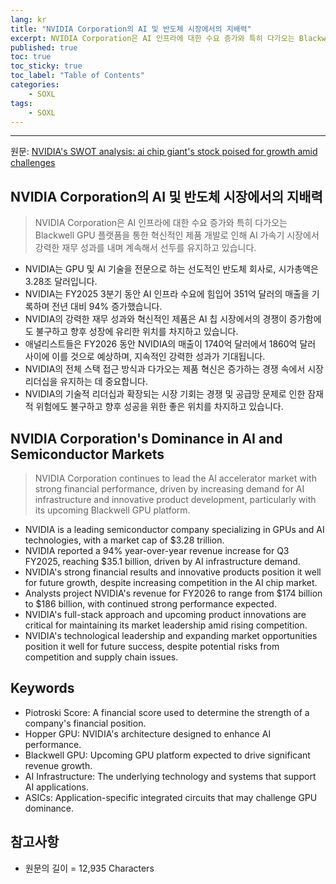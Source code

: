 ```yaml
---
lang: kr
title: "NVIDIA Corporation의 AI 및 반도체 시장에서의 지배력"
excerpt: NVIDIA Corporation은 AI 인프라에 대한 수요 증가와 특히 다가오는 Blackwell GPU 플랫폼을 통한 혁신적인 제품 개발로 인해 AI 가속기 시장에서 강력한 재무 성과를 내며 계속해서 선두를 유지하고 있습니다.
published: true
toc: true
toc_sticky: true
toc_label: "Table of Contents"
categories:
    - SOXL
tags:
    - SOXL
---
```


---

  원문: [NVIDIA's SWOT analysis: ai chip giant's stock poised for growth amid challenges](https://www.investing.com/news/swot-analysis/nvidias-swot-analysis-ai-chip-giants-stock-poised-for-growth-amid-challenges-93CH-3785522)

## NVIDIA Corporation의 AI 및 반도체 시장에서의 지배력

> NVIDIA Corporation은 AI 인프라에 대한 수요 증가와 특히 다가오는 Blackwell GPU 플랫폼을 통한 혁신적인 제품 개발로 인해 AI 가속기 시장에서 강력한 재무 성과를 내며 계속해서 선두를 유지하고 있습니다.


- NVIDIA는 GPU 및 AI 기술을 전문으로 하는 선도적인 반도체 회사로, 시가총액은 3.28조 달러입니다.
- NVIDIA는 FY2025 3분기 동안 AI 인프라 수요에 힘입어 351억 달러의 매출을 기록하며 전년 대비 94% 증가했습니다.
- NVIDIA의 강력한 재무 성과와 혁신적인 제품은 AI 칩 시장에서의 경쟁이 증가함에도 불구하고 향후 성장에 유리한 위치를 차지하고 있습니다.
- 애널리스트들은 FY2026 동안 NVIDIA의 매출이 1740억 달러에서 1860억 달러 사이에 이를 것으로 예상하며, 지속적인 강력한 성과가 기대됩니다.
- NVIDIA의 전체 스택 접근 방식과 다가오는 제품 혁신은 증가하는 경쟁 속에서 시장 리더십을 유지하는 데 중요합니다.
- NVIDIA의 기술적 리더십과 확장되는 시장 기회는 경쟁 및 공급망 문제로 인한 잠재적 위험에도 불구하고 향후 성공을 위한 좋은 위치를 차지하고 있습니다.

## NVIDIA Corporation's Dominance in AI and Semiconductor Markets

> NVIDIA Corporation continues to lead the AI accelerator market with strong financial performance, driven by increasing demand for AI infrastructure and innovative product development, particularly with its upcoming Blackwell GPU platform.


- NVIDIA is a leading semiconductor company specializing in GPUs and AI technologies, with a market cap of $3.28 trillion.
- NVIDIA reported a 94% year-over-year revenue increase for Q3 FY2025, reaching $35.1 billion, driven by AI infrastructure demand.
- NVIDIA's strong financial results and innovative products position it well for future growth, despite increasing competition in the AI chip market.
- Analysts project NVIDIA's revenue for FY2026 to range from $174 billion to $186 billion, with continued strong performance expected.
- NVIDIA's full-stack approach and upcoming product innovations are critical for maintaining its market leadership amid rising competition.
- NVIDIA's technological leadership and expanding market opportunities position it well for future success, despite potential risks from competition and supply chain issues.

## Keywords

- Piotroski Score: A financial score used to determine the strength of a company's financial position.
- Hopper GPU: NVIDIA's architecture designed to enhance AI performance.
- Blackwell GPU: Upcoming GPU platform expected to drive significant revenue growth.
- AI Infrastructure: The underlying technology and systems that support AI applications.
- ASICs: Application-specific integrated circuits that may challenge GPU dominance.

## 참고사항

- 원문의 길이 = 12,935 Characters

